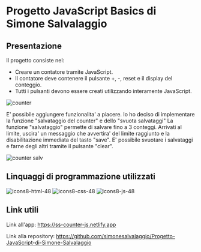 # Progetto JavaScript Basics di Simone Salvalaggio
## Presentazione 

Il progetto consiste nel:
- Creare un contatore tramite JavaScript.
- Il contatore deve contenere il pulsante +, -, reset e il display del conteggio.
- Tutti i pulsanti devono essere creati utilizzando interamente JavaScript.

![counter](https://user-images.githubusercontent.com/97759504/190250146-4a7cad67-9e51-40db-a197-47ae9ff14feb.png)

E' possibile aggiungere funzionalita' a piacere. Io ho deciso di implementare la funzione "salvataggio del counter" e dello "svuota salvataggi"
La funzione "salvataggio" permette di salvare fino a 3 conteggi. Arrivati al limite, uscira' un messaggio che avvertira' del limite raggiunto e la 
disabilitazione immediata del tasto "save". E' possibile svuotare i salvataggi e farne degli altri tramite il pulsante "clear".

![counter salv](https://user-images.githubusercontent.com/97759504/190251612-7d781ccd-e8f3-4859-bd7f-5d55ba31d185.png)


## Linquaggi di programmazione utilizzati

![icons8-html-48](https://user-images.githubusercontent.com/97759504/190253723-eabc9d02-7ad3-4042-9f17-666bb171ebc8.png)
![icons8-css-48](https://user-images.githubusercontent.com/97759504/190253728-77e4eb63-3fa9-423a-92c2-c6b53d92710f.png)
![icons8-js-48](https://user-images.githubusercontent.com/97759504/190253702-53b32473-a795-4f74-941c-a71c095cc74b.png)


## Link utili
Link all'app: https://ss-counter-js.netlify.app

Link alla repository: https://github.com/simonesalvalaggio/Progetto-JavaScript-di-Simone-Salvalaggio
